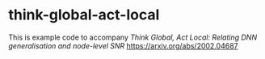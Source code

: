 # think-global-act-local

This is example code to accompany *Think Global, Act Local: Relating DNN generalisation and node-level SNR* https://arxiv.org/abs/2002.04687
